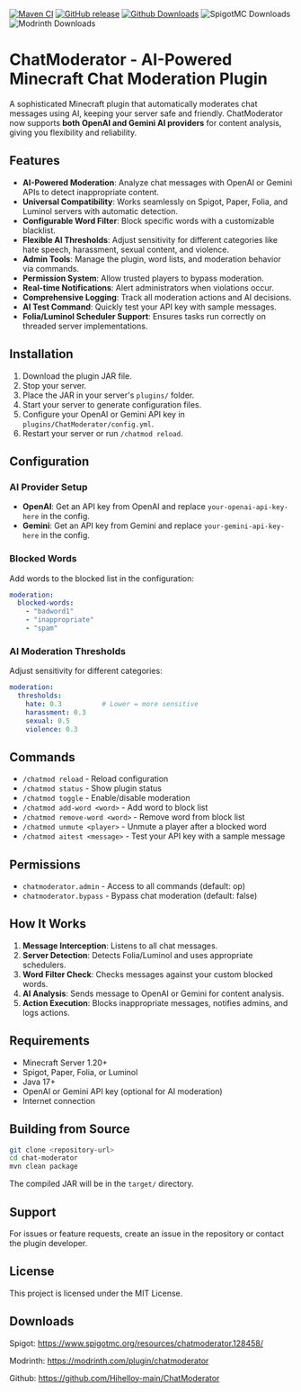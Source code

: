 [![Maven CI](https://img.shields.io/github/actions/workflow/status/Hihelloy-main/ChatModeration/maven.yml?branch=master&style=flat-square)](https://github.com/Hihelloy-main/ChatModeration/actions)
[![GitHub release](https://img.shields.io/github/v/release/Hihelloy-main/ChatModeration?style=flat-square)](https://github.com/Hihelloy-main/ChatModeration/releases)
[![Github Downloads](https://img.shields.io/github/downloads/Hihelloy-main/ChatModeration/total.svg)](https://github.com/Hihelloy-main/ChatModeration/releases)
![SpigotMC Downloads](https://img.shields.io/spiget/downloads/128458?label=Spigot%20Downloads)
![Modrinth Downloads](https://img.shields.io/modrinth/dt/chatmoderator?label=Modrinth%20Downloads)

# ChatModerator - AI-Powered Minecraft Chat Moderation Plugin

A sophisticated Minecraft plugin that automatically moderates chat messages using AI, keeping your server safe and friendly. ChatModerator now supports **both OpenAI and Gemini AI providers** for content analysis, giving you flexibility and reliability.

## Features

* **AI-Powered Moderation**: Analyze chat messages with OpenAI or Gemini APIs to detect inappropriate content.
* **Universal Compatibility**: Works seamlessly on Spigot, Paper, Folia, and Luminol servers with automatic detection.
* **Configurable Word Filter**: Block specific words with a customizable blacklist.
* **Flexible AI Thresholds**: Adjust sensitivity for different categories like hate speech, harassment, sexual content, and violence.
* **Admin Tools**: Manage the plugin, word lists, and moderation behavior via commands.
* **Permission System**: Allow trusted players to bypass moderation.
* **Real-time Notifications**: Alert administrators when violations occur.
* **Comprehensive Logging**: Track all moderation actions and AI decisions.
* **AI Test Command**: Quickly test your API key with sample messages.
* **Folia/Luminol Scheduler Support**: Ensures tasks run correctly on threaded server implementations.

## Installation

1. Download the plugin JAR file.
2. Stop your server.
3. Place the JAR in your server's `plugins/` folder.
4. Start your server to generate configuration files.
5. Configure your OpenAI or Gemini API key in `plugins/ChatModerator/config.yml`.
6. Restart your server or run `/chatmod reload`.

## Configuration

### AI Provider Setup

* **OpenAI**: Get an API key from OpenAI and replace `your-openai-api-key-here` in the config.
* **Gemini**: Get an API key from Gemini and replace `your-gemini-api-key-here` in the config.

### Blocked Words

Add words to the blocked list in the configuration:

```yaml
moderation:
  blocked-words:
    - "badword1"
    - "inappropriate"
    - "spam"
```

### AI Moderation Thresholds

Adjust sensitivity for different categories:

```yaml
moderation:
  thresholds:
    hate: 0.3          # Lower = more sensitive
    harassment: 0.3
    sexual: 0.5
    violence: 0.3
```

## Commands

* `/chatmod reload` - Reload configuration
* `/chatmod status` - Show plugin status
* `/chatmod toggle` - Enable/disable moderation
* `/chatmod add-word <word>` - Add word to block list
* `/chatmod remove-word <word>` - Remove word from block list
* `/chatmod unmute <player>` - Unmute a player after a blocked word
* `/chatmod aitest <message>` - Test your API key with a sample message

## Permissions

* `chatmoderator.admin` - Access to all commands (default: op)
* `chatmoderator.bypass` - Bypass chat moderation (default: false)

## How It Works

1. **Message Interception**: Listens to all chat messages.
2. **Server Detection**: Detects Folia/Luminol and uses appropriate schedulers.
3. **Word Filter Check**: Checks messages against your custom blocked words.
4. **AI Analysis**: Sends message to OpenAI or Gemini for content analysis.
5. **Action Execution**: Blocks inappropriate messages, notifies admins, and logs actions.

## Requirements

* Minecraft Server 1.20+
* Spigot, Paper, Folia, or Luminol
* Java 17+
* OpenAI or Gemini API key (optional for AI moderation)
* Internet connection

## Building from Source

```bash
git clone <repository-url>
cd chat-moderator
mvn clean package
```

The compiled JAR will be in the `target/` directory.

## Support

For issues or feature requests, create an issue in the repository or contact the plugin developer.

## License

This project is licensed under the MIT License.

## Downloads
Spigot: https://www.spigotmc.org/resources/chatmoderator.128458/

Modrinth: https://modrinth.com/plugin/chatmoderator

Github: https://github.com/Hihelloy-main/ChatModerator

